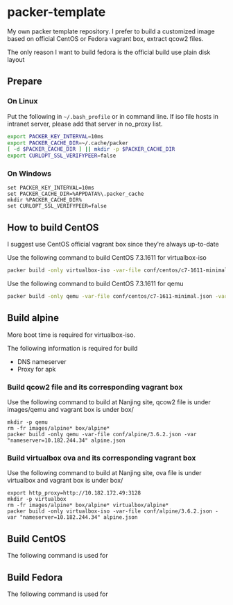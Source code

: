 # packer-template

My own packer template repository. I prefer to build a customized image based on official CentOS or Fedora vagrant box, extract qcow2 files.

The only reason I want to build fedora is the official build use plain disk layout

## Prepare

### On Linux

Put the following in `~/.bash_profile` or in command line. 
If iso file hosts in intranet server, please add that server in no_proxy list.

```bash
export PACKER_KEY_INTERVAL=10ms
export PACKER_CACHE_DIR=~/.cache/packer
[ -d $PACKER_CACHE_DIR ] || mkdir -p $PACKER_CACHE_DIR
export CURLOPT_SSL_VERIFYPEER=false
```

### On Windows

```dos
set PACKER_KEY_INTERVAL=10ms
set PACKER_CACHE_DIR=%APPDATA%\.packer_cache
mkdir %PACKER_CACHE_DIR%
set CURLOPT_SSL_VERIFYPEER=false
```

## How to build CentOS

I suggest use CentOS official vagrant box since they're always up-to-date

Use the following command to build CentOS 7.3.1611 for virtualbox-iso

```bash
packer build -only virtualbox-iso -var-file conf/centos/c7-1611-minimal.json -var "iso_path=/home/tshen/Downloads" -var "kickstart=centos/c7-sata-ks.cfg" centos.json
```

Use the following command to build CentOS 7.3.1611 for qemu

```bash
packer build -only qemu -var-file conf/centos/c7-1611-minimal.json -var "kickstart=centos/c7-kvm-ks.cfg" centos.json
```

## Build alpine

More boot time is required for virtualbox-iso.

The following information is required for build

* DNS nameserver
* Proxy for apk

### Build qcow2 file and its corresponding vagrant box

Use the following command to build  at Nanjing site, qcow2 file is under images/qemu and vagrant box is under box/

```shell
mkdir -p qemu
rm -fr images/alpine* box/alpine*
packer build -only qemu -var-file conf/alpine/3.6.2.json -var "nameserver=10.182.244.34" alpine.json
```

### Build virtualbox ova and its corresponding vagrant box

Use the following command to build at Nanjing site, ova file is under virtualbox and vagrant box is under box/

```shell
export http_proxy=http://10.182.172.49:3128
mkdir -p virtualbox
rm -fr images/alpine* box/alpine* virtualbox/alpine*
packer build -only virtualbox-iso -var-file conf/alpine/3.6.2.json -var "nameserver=10.182.244.34" alpine.json
```

## Build CentOS

The following command is used for

## Build Fedora

The following command is used for
